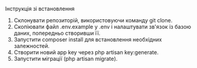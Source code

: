 Інструкція зі встановлення
1. Склонувати репозиторій, використовуючи команду git clone.
2. Скопіювати файл .env.example у .env і налаштувати зв'язок із базою даних, попередньо створивши її.
3. Запустити composer install для встановлення необхідних залежностей.
4. Створити новий app key через php artisan key:generate.
5. Запустити міграції (php artisan migrate).
